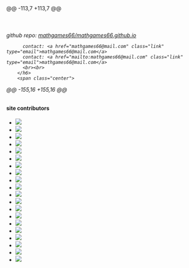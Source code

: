 <link rel="stylesheet" type="text/css" href="css/circles.css">
  <link rel="stylesheet" type="text/css" href="css/style.css">
  <link rel="stylesheet" type="text/css" href="css/colors.css">
  <link rel="stylesheet" type="text/css" href="css/christmas.css">

  <title>
    Mathgames66 - Adfree Unblocked Games
@@ -105,8 +106,7 @@ <h1>mathgames66</h1>
    <h6>ad-free unblocked games</h6>

    <span class="center">
      <span class="small-text"><br>new games (added this week): Cave War [pc], Drama
        [mobile/pc]<br><br>
    <!-- <span class="small-text"><br>new games (added this week): Cave War [pc], Drama [mobile/pc]<br><br> -->

        (Progress is speeding up with the newest major site update,
        which is why games are being slowed down a bit)<br><br><br>
@@ -199,16 +199,16 @@ <h4>site contributors</h4>
  </div>
  <div class="area">
    <ul class="circles">
      <li></li>
      <li></li>
      <li></li>
      <li></li>
      <li></li>
      <li></li>
      <li></li>
      <li></li>
      <li></li>
      <li></li>
      <li><img src="images/vectors/ornament.svg"/></li>
      <li><img src="images/vectors/ornament.svg"/></li>
      <li><img src="images/vectors/ornament.svg"/></li>
      <li><img src="images/vectors/ornament.svg"/></li>
      <li><img src="images/vectors/ornament.svg"/></li>
      <li><img src="images/vectors/ornament.svg"/></li>
      <li><img src="images/vectors/ornament.svg"/></li>
      <li><img src="images/vectors/ornament.svg"/></li>
      <li><img src="images/vectors/ornament.svg"/></li>
      <li><img src="images/vectors/ornament.svg"/></li>
    </ul>

  </div>
   24 changes: 12 additions & 12 deletions 24  
search/index.html
 
 @@ -10,8 +10,8 @@
  <script src="../scripts/script.js"></script>
  <link rel="stylesheet" type="text/css" href="../css/circles.css">
  <link rel="stylesheet" type="text/css" href="../css/style.css">
  <link rel="stylesheet" type="text/css" href="../css/halloween.css">
  <link rel="stylesheet" type="text/css" href="../css/colors.css">
  <link rel="stylesheet" type="text/css" href="../css/christmas.css">
  <title>
    Mathgames66 - Adfree Unblocked Games
  </title>
@@ -113,7 +113,7 @@ <h6>
          <br><br>
          github repo: <a class="link" href="https://github.com/mathgames66/mathgames66.github.io"> mathgames66/mathgames66.github.io </a><br />

          contact: <a href="mathgames66@mail.com" class="link" type="email">mathgames66@mail.com</a>
          contact: <a href="mailto:mathgames66@mail.com" class="link" type="email">mathgames66@mail.com</a>
          <br><br>
        </h6>
        <span class="center">
@@ -155,16 +155,16 @@ <h4>site contributors</h4>
  </div>
  <div class="area">
    <ul class="circles">
      <li><img src="..\images\vectors\jack.svg"/></li>
      <li><img src="..\images\vectors\jack.svg"/></li>
      <li><img src="..\images\vectors\jack.svg"/></li>
      <li><img src="..\images\vectors\jack.svg"/></li>
      <li><img src="..\images\vectors\jack.svg"/></li>
      <li><img src="..\images\vectors\jack.svg"/></li>
      <li><img src="..\images\vectors\jack.svg"/></li>
      <li><img src="..\images\vectors\jack.svg"/></li>
      <li><img src="..\images\vectors\jack.svg"/></li>
      <li><img src="..\images\vectors\jack.svg"/></li>
      <li><img src="..\images\vectors\ornament.svg"/></li>
      <li><img src="..\images\vectors\ornament.svg"/></li>
      <li><img src="..\images\vectors\ornament.svg"/></li>
      <li><img src="..\images\vectors\ornament.svg"/></li>
      <li><img src="..\images\vectors\ornament.svg"/></li>
      <li><img src="..\images\vectors\ornament.svg"/></li>
      <li><img src="..\images\vectors\ornament.svg"/></li>
      <li><img src="..\images\vectors\ornament.svg"/></li>
      <li><img src="..\images\vectors\ornament.svg"/></li>
      <li><img src="..\images\vectors\ornament.svg"/></li>
    </ul>

